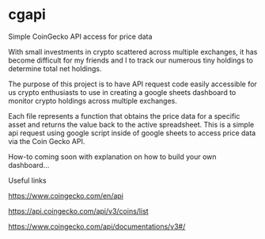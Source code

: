 # cgapi
Simple CoinGecko API access for price data

With small investments in crypto scattered across multiple exchanges, it has become difficult for my friends and I to track our numerous tiny holdings to determine total net holdings. 

The purpose of this project is to have API request code easily accessible for us crypto enthusiasts to use in creating a google sheets dashboard to monitor crypto holdings across multiple exchanges.

Each file represents a function that obtains the price data for a specific asset and returns the value back to the active spreadsheet. This is a simple api request using google script inside of google sheets to access price data via the Coin Gecko API. 

How-to coming soon with explanation on how to build your own dashboard...


Useful links

https://www.coingecko.com/en/api

https://api.coingecko.com/api/v3/coins/list

https://www.coingecko.com/api/documentations/v3#/
